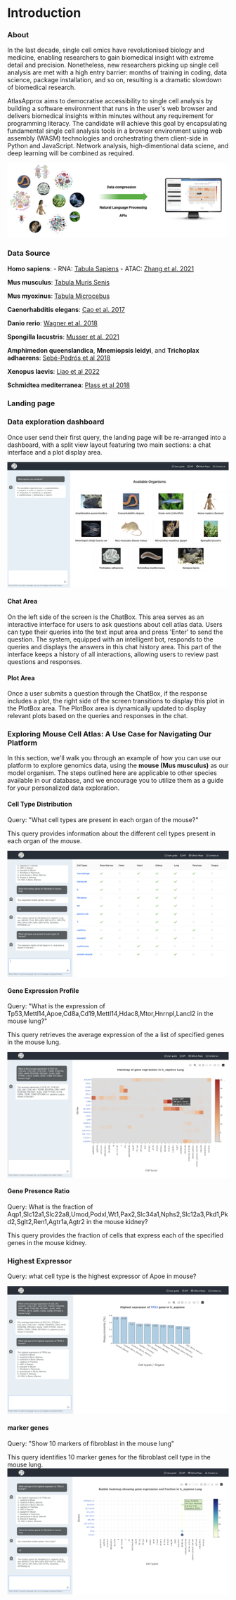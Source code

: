 # Introduction 
 

### About

In the last decade, single cell omics have revolutionised biology and medicine, enabling researchers to gain biomedical insight with extreme detail and precision. Nonetheless, new researchers picking up single cell analysis are met with a high entry barrier: months of training in coding, data science, package installation, and so on, resulting is a dramatic slowdown of biomedical research. 

AtlasApprox aims to democratise accessibility to single cell analysis by building a software environment that runs in the user's web browser and delivers biomedical insights within minutes without any requirement for programming literacy. The candidate will achieve this goal by encapsulating fundamental single cell analysis tools in a browser environment using web assembly (WASM) technologies and orchestrating them client-side in Python and JavaScript. Network analysis, high-dimentional data sciene, and deep learning will be combined as required.

![about](./demo/about.png)

### Data Source
**Homo sapiens**: - RNA: [Tabula Sapiens](https://www.science.org/doi/10.1126/science.abl4896) - ATAC: [Zhang et al. 2021](https://doi.org/10.1016/j.cell.2021.10.024)

**Mus musculus**: [Tabula Muris Senis](https://www.nature.com/articles/s41586-020-2496-1)

**Mus myoxinus**: [Tabula Microcebus](https://www.biorxiv.org/content/10.1101/2021.12.12.469460v2)

**Caenorhabditis elegans**: [Cao et al. 2017](https://www.science.org/doi/10.1126/science.aam8940)

**Danio rerio**: [Wagner et al. 2018](https://www.science.org/doi/10.1126/science.aar4362)

**Spongilla lacustris**: [Musser et al. 2021](https://www.science.org/doi/10.1126/science.abj2949)

**Amphimedon queenslandica**, **Mnemiopsis leidyi**, and **Trichoplax adhaerens**: [Sebé-Pedrós et al 2018](https://www.nature.com/articles/s41559-018-0575-6)

**Xenopus laevis**: [Liao et al 2022](https://www.nature.com/articles/s41467-022-31949-2#ref-CR14)

**Schmidtea mediterranea**: [Plass et al 2018](https://www.science.org/doi/10.1126/science.aaq1723#sec-10)

### Landing page

### Data exploration dashboard

Once user send their first query, the landing page will be re-arranged into a dashboard, with a split view layout featuring two main sections: a chat interface and a plot display area.

![mainboard](./demo/mainboard.png)

#### Chat Area
On the left side of the screen is the ChatBox. This area serves as an interactive interface for users to ask questions about cell atlas data. Users can type their queries into the text input area and press 'Enter' to send the question. The system, equipped with an intelligent bot, responds to the queries and displays the answers in this chat history area. This part of the interface keeps a history of all interactions, allowing users to review past questions and responses.

#### Plot Area
Once a user submits a question through the ChatBox, if the response includes a plot, the right side of the screen transitions to display this plot in the PlotBox area. The PlotBox area is dynamically updated to display relevant plots based on the queries and responses in the chat.

### Exploring Mouse Cell Atlas: A Use Case for Navigating Our Platform

In this section, we'll walk you through an example of how you can use our platform to explore genomics data, using the **mouse (Mus musculus)** as our model organism. The steps outlined here are applicable to other species available in our database, and we encourage you to utilize them as a guide for your personalized data exploration.

#### Cell Type Distribution

Query: "What cell types are present in each organ of the mouse?"

This query provides information about the different cell types present in each organ of the mouse.

![celltypeXorgan](./demo/cellxorgan-table.png)

#### Gene Expression Profile

Query: "What is the expression of Tp53,Mettl14,Apoe,Cd8a,Cd19,Mettl14,Hdac8,Mtor,Hnrnpl,Lancl2 in the mouse lung?"

This query retrieves the average expression of the a list of specified genes in the mouse lung.

![geneExpression](./demo/average-expression.png)

#### Gene Presence Ratio

Query: What is the fraction of Aqp1,Slc12a1,Slc22a8,Umod,Podxl,Wt1,Pax2,Slc34a1,Nphs2,Slc12a3,Pkd1,Pkd2,Sglt2,Ren1,Agtr1a,Agtr2 in the mouse kidney?

This query provides the fraction of cells that express each of the specified genes in the mouse kidney.

### Highest Expressor
Query: what cell type is the highest expressor of Apoe in mouse?

![highestExpressor](./demo/highest-expressor.png)

#### marker genes

Query: "Show 10 markers of fibroblast in the mouse lung"

This query identifies 10 marker genes for the fibroblast cell type in the mouse lung.
![markerGene](./demo//marker-genes.png)


